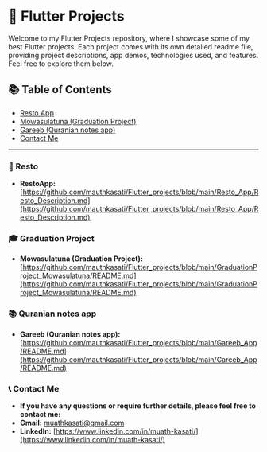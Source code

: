 # 🚀 Flutter Projects

Welcome to my Flutter Projects repository, where I showcase some of my best Flutter projects. Each project comes with its own detailed readme file, providing project descriptions, app demos, technologies used, and features. Feel free to explore them below.

## 📚 Table of Contents
- [Resto App](#resto)
- [Mowasulatuna (Graduation Project)](#graduation_project)
- [Gareeb (Quranian notes app)](#Gareeb)
- [Contact Me](#contact_me)

----------------------------------------------------------

### 🍔 Resto
- **RestoApp:** [https://github.com/mauthkasati/Flutter_projects/blob/main/Resto_App/Resto_Description.md](https://github.com/mauthkasati/Flutter_projects/blob/main/Resto_App/Resto_Description.md)

### 🎓 Graduation Project
- **Mowasulatuna (Graduation Project):** [https://github.com/mauthkasati/Flutter_projects/blob/main/GraduationProject_Mowasulatuna/README.md](https://github.com/mauthkasati/Flutter_projects/blob/main/GraduationProject_Mowasulatuna/README.md)

### 📚 Quranian notes app
- **Gareeb (Quranian notes app):** [https://github.com/mauthkasati/Flutter_projects/blob/main/Gareeb_App/README.md](https://github.com/mauthkasati/Flutter_projects/blob/main/Gareeb_App/README.md)

### 📞 Contact Me
- **If you have any questions or require further details, please feel free to contact me:**
- **Gmail:** [muathkasati@gmail.com](mailto:muathkasati@gmail.com)
- **LinkedIn:** [https://www.linkedin.com/in/muath-kasati/](https://www.linkedin.com/in/muath-kasati/)

